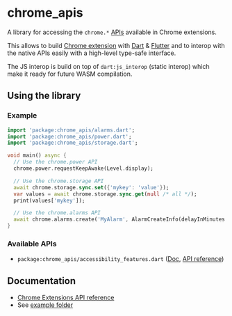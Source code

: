 # chrome_apis

A library for accessing the `chrome.*` [APIs](https://developer.chrome.com/docs/extensions/reference/) available in Chrome extensions.

This allows to build [Chrome extension](https://developer.chrome.com/docs/extensions/) with [Dart](https://dart.dev) & [Flutter](https://flutter.dev) and to interop with the native APIs easily with a high-level type-safe interface.

The JS interop is build on top of `dart:js_interop` (static interop) which make it ready for future WASM compilation. 

## Using the library

### Example

```dart
import 'package:chrome_apis/alarms.dart';
import 'package:chrome_apis/power.dart';
import 'package:chrome_apis/storage.dart';

void main() async {
  // Use the chrome.power API
  chrome.power.requestKeepAwake(Level.display);

  // Use the chrome.storage API
  await chrome.storage.sync.set({'mykey': 'value'});
  var values = await chrome.storage.sync.get(null /* all */);
  print(values['mykey']);

  // Use the chrome.alarms API
  await chrome.alarms.create('MyAlarm', AlarmCreateInfo(delayInMinutes: 2));
}
```

### Available APIs

- `package:chrome_apis/accessibility_features.dart` ([Doc](), [API reference]())

## Documentation

* [Chrome Extensions API reference](https://developer.chrome.com/docs/extensions/reference/)
* See [example folder](https://github.com/xvrh/chrome.dart/tree/master/chrome_apis/example/)